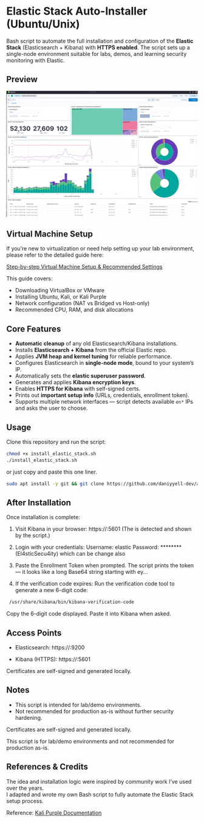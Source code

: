 # Elastic Stack Auto-Installer (Ubuntu/Unix)

Bash script to automate the full installation and configuration of the **Elastic Stack** (Elasticsearch + Kibana) with **HTTPS enabled**. The script sets up a single-node environment suitable for labs, demos, and learning security monitoring with Elastic.  

## Preview

![Elastic Stack Installation Screenshot](https://github.com/daniyyell-dev/auto_install_elastic_stack/blob/main/elastic.png)


## Virtual Machine Setup

If you’re new to virtualization or need help setting up your lab environment,  
please refer to the detailed guide here:  

[Step-by-step Virtual Machine Setup & Recommended Settings](https://github.com/daniyyell-dev/auto_install_elastic_stack/blob/main/Step-by-step-virtual-machine.md)

This guide covers:  
- Downloading VirtualBox or VMware  
- Installing Ubuntu, Kali, or Kali Purple  
- Network configuration (NAT vs Bridged vs Host-only)  
- Recommended CPU, RAM, and disk allocations  

## Core Features

- **Automatic cleanup** of any old Elasticsearch/Kibana installations.  
- Installs **Elasticsearch + Kibana** from the official Elastic repo.  
- Applies **JVM heap and kernel tuning** for reliable performance.  
- Configures Elasticsearch in **single-node mode**, bound to your system’s IP.  
- Automatically sets the **elastic superuser password**.  
- Generates and applies **Kibana encryption keys**.  
- Enables **HTTPS for Kibana** with self-signed certs.  
- Prints out **important setup info** (URLs, credentials, enrollment token).  
- Supports multiple network interfaces — script detects available `en*` IPs and asks the user to choose.  

## Usage

Clone this repository and run the script:

```bash
chmod +x install_elastic_stack.sh
./install_elastic_stack.sh 
```

or just copy and paste this one liner. 

```bash
sudo apt install -y git && git clone https://github.com/daniyyell-dev/auto_install_elastic_stack && cd auto_install_elastic_stack && chmod +x install_elastic_stack.sh && bash install_elastic_stack.sh
```
## After Installation

Once installation is complete:

1. Visit Kibana in your browser:
   https://<YOUR-IP>:5601
   (The <YOUR-IP> is detected and shown by the script.)

2. Login with your credentials:
   Username: elastic
   Password: ******** (El4sticSecu4ity) which can be change also

3. Paste the Enrollment Token when prompted.
   The script prints the token — it looks like a long Base64 string starting with ey...

4. If the verification code expires:
   Run the verification code tool to generate a new 6-digit code:

```bash
 /usr/share/kibana/bin/kibana-verification-code
```
   Copy the 6-digit code displayed.
   Paste it into Kibana when asked.

## Access Points

- Elasticsearch:
  https://<YOUR-IP>:9200

- Kibana (HTTPS):
  https://<YOUR-IP>:5601

Certificates are self-signed and generated locally.


## Notes

- This script is intended for lab/demo environments.
- Not recommended for production as-is without further security hardening.


Certificates are self-signed and generated locally.

This script is for lab/demo environments and not recommended for production as-is.

## References & Credits

The idea and installation logic were inspired by community work I’ve used over the years.  
I adapted and wrote my own Bash script to fully automate the Elastic Stack setup process.  

Reference: [Kali Purple Documentation](https://gitlab.com/kalilinux/kali-purple/documentation)  


